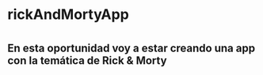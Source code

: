 # rickAndMortyApp 
# <h2>En esta oportunidad voy a estar creando una app con la temática de Rick & Morty</h2>
